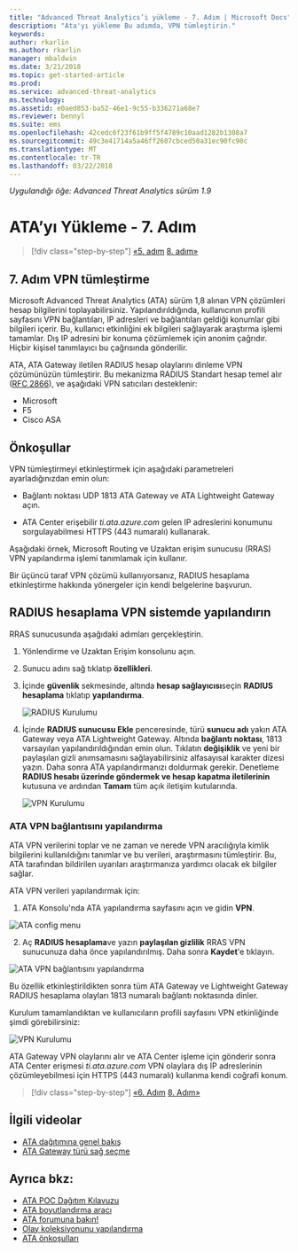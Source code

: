 ```yaml
---
title: "Advanced Threat Analytics’i yükleme - 7. Adım | Microsoft Docs"
description: "Ata'yı yükleme Bu adımda, VPN tümleştirin."
keywords: 
author: rkarlin
ms.author: rkarlin
manager: mbaldwin
ms.date: 3/21/2018
ms.topic: get-started-article
ms.prod: 
ms.service: advanced-threat-analytics
ms.technology: 
ms.assetid: e0aed853-ba52-46e1-9c55-b336271a68e7
ms.reviewer: bennyl
ms.suite: ems
ms.openlocfilehash: 42cedc6f23f61b9ff5f4789c10aad1282b1308a7
ms.sourcegitcommit: 49c3e41714a5a46ff2607cbced50a31ec90fc90c
ms.translationtype: MT
ms.contentlocale: tr-TR
ms.lasthandoff: 03/22/2018
---
```

*Uygulandığı öğe: Advanced Threat Analytics sürüm 1.9*



# <a name="install-ata---step-7"></a>ATA’yı Yükleme - 7. Adım

>[!div class="step-by-step"]
[«5. adım](install-ata-step5.md)
[8. adım»](install-ata-step7.md)

## <a name="step-7-integrate-vpn"></a>7. Adım VPN tümleştirme

Microsoft Advanced Threat Analytics (ATA) sürüm 1,8 alınan VPN çözümleri hesap bilgilerini toplayabilirsiniz. Yapılandırıldığında, kullanıcının profili sayfasını VPN bağlantıları, IP adresleri ve bağlantıları geldiği konumlar gibi bilgileri içerir. Bu, kullanıcı etkinliğini ek bilgileri sağlayarak araştırma işlemi tamamlar. Dış IP adresini bir konuma çözümlemek için anonim çağrıdır. Hiçbir kişisel tanımlayıcı bu çağrısında gönderilir.

ATA, ATA Gateway iletilen RADIUS hesap olaylarını dinleme VPN çözümünüzün tümleştirir. Bu mekanizma RADIUS Standart hesap temel alır ([RFC 2866](https://tools.ietf.org/html/rfc2866)), ve aşağıdaki VPN satıcıları desteklenir:

-   Microsoft
-   F5
-   Cisco ASA

## <a name="prerequisites"></a>Önkoşullar

VPN tümleştirmeyi etkinleştirmek için aşağıdaki parametreleri ayarladığınızdan emin olun:

-   Bağlantı noktası UDP 1813 ATA Gateway ve ATA Lightweight Gateway açın.

-   ATA Center erişebilir *ti.ata.azure.com* gelen IP adreslerini konumunu sorgulayabilmesi HTTPS (443 numaralı) kullanarak.

Aşağıdaki örnek, Microsoft Routing ve Uzaktan erişim sunucusu (RRAS) VPN yapılandırma işlemi tanımlamak için kullanır.

Bir üçüncü taraf VPN çözümü kullanıyorsanız, RADIUS hesaplama etkinleştirme hakkında yönergeler için kendi belgelerine başvurun.

## <a name="configure-radius-accounting-on-the-vpn-system"></a>RADIUS hesaplama VPN sistemde yapılandırın

RRAS sunucusunda aşağıdaki adımları gerçekleştirin.
 
1.  Yönlendirme ve Uzaktan Erişim konsolunu açın.
2.  Sunucu adını sağ tıklatıp **özellikleri**.
3.  İçinde **güvenlik** sekmesinde, altında **hesap sağlayıcısı**seçin **RADIUS hesaplama** tıklatıp **yapılandırma**.

    ![RADIUS Kurulumu](./media/radius-setup.png)

4.  İçinde **RADIUS sunucusu Ekle** penceresinde, türü **sunucu adı** yakın ATA Gateway veya ATA Lightweight Gateway. Altında **bağlantı noktası**, 1813 varsayılan yapılandırıldığından emin olun. Tıklatın **değişiklik** ve yeni bir paylaşılan gizli anımsamasını sağlayabilirsiniz alfasayısal karakter dizesi yazın. Daha sonra ATA yapılandırmanızı doldurmak gerekir. Denetleme **RADIUS hesabı üzerinde göndermek ve hesap kapatma iletilerinin** kutusuna ve ardından **Tamam** tüm açık iletişim kutularında.
 
     ![VPN Kurulumu](./media/vpn-set-accounting.png)
     
### <a name="configure-vpn-in-ata"></a>ATA VPN bağlantısını yapılandırma

ATA VPN verilerini toplar ve ne zaman ve nerede VPN aracılığıyla kimlik bilgilerini kullanıldığını tanımlar ve bu verileri, araştırmasını tümleştirir. Bu, ATA tarafından bildirilen uyarıları araştırmanıza yardımcı olacak ek bilgiler sağlar.

ATA VPN verileri yapılandırmak için:

1.  ATA Konsolu'nda ATA yapılandırma sayfasını açın ve gidin **VPN**.
 
  ![ATA config menu](./media/config-menu.png)

2.  Aç **RADIUS hesaplama**ve yazın **paylaşılan gizlilik** RRAS VPN sunucunuza daha önce yapılandırılmış. Daha sonra **Kaydet**'e tıklayın.
 

  ![ATA VPN bağlantısını yapılandırma](./media/vpn.png)


Bu özellik etkinleştirildikten sonra tüm ATA Gateway ve Lightweight Gateway RADIUS hesaplama olayları 1813 numaralı bağlantı noktasında dinler. 

Kurulum tamamlandıktan ve kullanıcıların profili sayfasını VPN etkinliğinde şimdi görebilirsiniz:
 
   ![VPN Kurulumu](./media/vpn-user.png)

ATA Gateway VPN olaylarını alır ve ATA Center işleme için gönderir sonra ATA Center erişmesi *ti.ata.azure.com* VPN olaylara dış IP adreslerinin çözümleyebilmesi için HTTPS (443 numaralı) kullanma kendi coğrafi konum.




>[!div class="step-by-step"]
[«6. Adım](install-ata-step5.md)
[8. Adım»](install-ata-step7.md)



## <a name="related-videos"></a>İlgili videolar
- [ATA dağıtımına genel bakış](https://channel9.msdn.com/Shows/Microsoft-Security/Overview-of-ATA-Deployment-in-10-Minutes)
- [ATA Gateway türü sağ seçme](https://channel9.msdn.com/Shows/Microsoft-Security/ATA-Deployment-Choose-the-Right-Gateway-Type)


## <a name="see-also"></a>Ayrıca bkz:
- [ATA POC Dağıtım Kılavuzu](http://aka.ms/atapoc)
- [ATA boyutlandırma aracı](http://aka.ms/aatpsizingtool)
- [ATA forumuna bakın!](https://social.technet.microsoft.com/Forums/security/home?forum=mata)
- [Olay koleksiyonunu yapılandırma](configure-event-collection.md)
- [ATA önkoşulları](ata-prerequisites.md)

